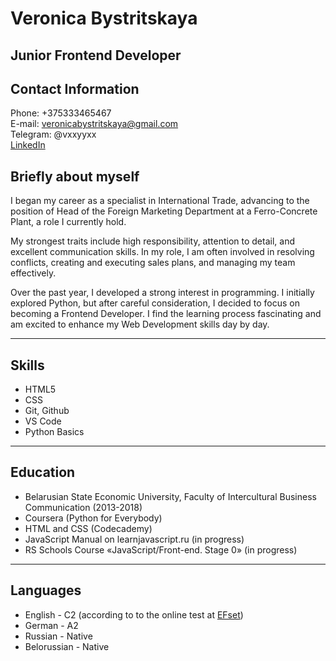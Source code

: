 # Veronica Bystritskaya
## Junior Frontend Developer

## Contact Information
Phone: +375333465467   
E-mail: veronicabystritskaya@gmail.com  
Telegram: @vxxyyxx  
[LinkedIn](https://www.linkedin.com/in/veronica-bystritskaya-2b03a274/)

## Briefly about myself
I began my career as a specialist in International Trade, advancing to the position of Head of the Foreign Marketing Department at a Ferro-Concrete Plant, a role I currently hold. 

My strongest traits include high responsibility, attention to detail, and excellent communication skills. In my role, I am often involved in resolving conflicts, creating and executing sales plans, and managing my team effectively.

Over the past year, I developed a strong interest in programming. I initially explored Python, but after careful consideration, I decided to focus on becoming a Frontend Developer. I find the learning process fascinating and am excited to enhance my Web Development skills day by day.

---

## Skills
- HTML5
- CSS
- Git, Github
- VS Code
- Python Basics
----

## Education
- Belarusian State Economic University, Faculty of Intercultural Business Communication (2013-2018)
- Coursera (Python for Everybody)
- HTML and CSS (Codecademy)
- JavaScript Manual on learnjavascript.ru (in progress)
- RS Schools Course «JavaScript/Front-end. Stage 0» (in progress)
---

## Languages
- English - C2 (according to to the online test at [EFset](www.efset.org))
- German - A2
- Russian - Native
- Belorussian - Native
